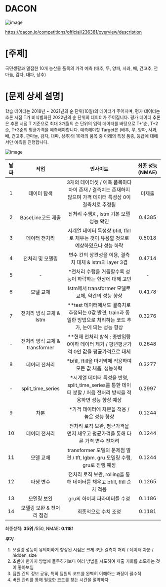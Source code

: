 # DACON 

![image](https://github.com/user-attachments/assets/895ca4a7-c1f9-4c70-b4c7-6f9767c528f4)


https://dacon.io/competitions/official/236381/overview/description

# [주제]
국민생활과 밀접한 10개 농산물 품목의 가격 예측 (배추, 무, 양파, 사과, 배, 건고추, 깐마늘, 감자, 대파, 상추)

# [문제 상세 설명]
학습 데이터는 2018년 ~ 2021년의 순 단위(10일)의 데이터가 주어지며,
평가 데이터는 추론 시점 T가 비식별화된 2022년의 순 단위의 데이터가 주어집니다.
평가 데이터 추론은 추론 시점 T 기준으로 최대 3개월의 순 단위의 입력 데이터를 바탕으로 T+1순, T+2순, T+3순의 평균가격을 예측해야합니다.
예측해야할 Target은 (배추, 무, 양파, 사과, 배, 건고추, 깐마늘, 감자, 대파, 상추)의 10개의 품목 중 아래의 특정 품종, 등급에 대해서만 예측을 진행합니다.

![image](https://github.com/user-attachments/assets/39180def-9893-4565-a40f-9365043946e8)


| **날짜** | **작업** | **인사이트** | **최종 성능(NMAE)** |
|:---:|:---:|:---:|:---:|
| 1 | 데이터 탐색 | 3개의 데이터셋 / 예측 품목마다 차이 존재 / 결측치는 존재하지 않으며 가격 데이터 특성상 0이 결측치로 추정됨 | 미제출 |
| 2 | BaseLine코드 제출 | 전처리 수행X , lstm 기본 모델 성능 확인 | 0.4385 |
| 3 | 데이터 전처리 | 시계열 데이터 특성상 bfill, ffill로 채우는 것이 유용할 것으로 예상하였으나 성능 하락 | 0.5018 |
| 4 | 전처리 및 모델링 | 변수 간의 상관성을 이용, 결측치 대체 & lstm의 layer 3겹 | 0.4714 |
| 5 | - | *전처리 수행을 거듭할수록 성능이 하락하는 현상에 대해 고민 | - |
| 6 | 모델 교체 | lstm에서 transformer 모델로 교체, 약간의 성능 향상 | 0.4178 |
| 7 | 전처리 방식 교체 & lstm | **test 데이터에서도 결측치로 추정되는 0값 발견, train과 동일한 방법으로 처리하는 코드 추가, 눈에 띄는 성능 향상 | 0.3276 |
| - | 전처리 방식 교체 & transformer | **현재 전처리 방식 : 총반입량 0이하 데이터 제거 / 평년평균가격 0인 값을 평균가격으로 대체 | 0.2648 |
| 8 | 데이터 전처리 | *bfill, ffill을 마지막에 적용하여 모든 값 채움, 성능하락 | 0.3277 |
| - | split_time_series | *시계열 데이터 특성을 반영, split_time_series를 통한 데이터 분할 / 처음 전처리 방식을 적용하면 성능 향상 예상 | 0.2997 |
| 9 | 차분 | *가격 데이터에 차분을 적용 / 높은 성능 향상 | 0.1244 |
| 10 | 데이터 전처리 | 전처리 로직 보완, 평균가격을 먼저 채우고 평균가격을 통해 다른 가격 변수 전처리 | 0.1244 |
| 11 | 모델 교체 | transformer 모델의 문제점 발견 / tft, lgbm, gru 모델링 수행, gru로 진행 예정 | 0.1244 |
| 12 | 파생 변수 | 전처리 로직 보완, rolling을 통해 데이터를 채우고 bfill, ffill 순차 적용 | 0.1265 |
| 13 | 모델링 보완 | gru의 하이퍼 파라미터를 수정 | 0.1186 |
| 14 | 모델링 보완 & 전처리 점검 | 최종적으로 수치 조정 | 0.1181 |

최종성적: **35위** /550, NMAE: **0.1181**

***후기***
1) 모델링 성능이 유의미하게 향상된 시점은 크게 3번: 결측치 처리 / 데이터 차분 / hidden_size
2) 초반에 한가지 방법에 몰두하기보다 여러 방법을 시도하여 제출 기회를 소모하는 것이 좋아보임
3) 팀원 간의 정보 공유, 특히 팀원의 코드를 완벽히 이해하는 과정이 필수적
4) 버전 관리를 통해 필요한 코드를 찾는 시간을 절약하자

